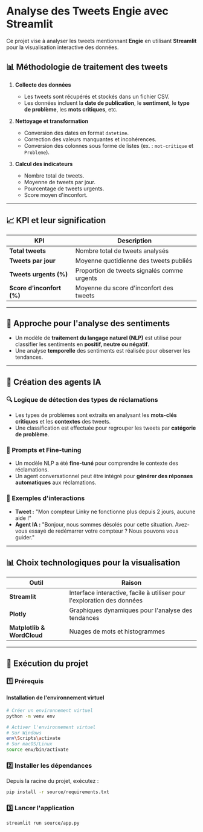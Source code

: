 # Analyse des Tweets Engie avec Streamlit

Ce projet vise à analyser les tweets mentionnant **Engie** en utilisant **Streamlit** pour la visualisation interactive des données.

## 📊 Méthodologie de traitement des tweets

1. **Collecte des données**  
   - Les tweets sont récupérés et stockés dans un fichier CSV.
   - Les données incluent la **date de publication**, le **sentiment**, le **type de problème**, les **mots critiques**, etc.

2. **Nettoyage et transformation**  
   - Conversion des dates en format `datetime`.
   - Correction des valeurs manquantes et incohérences.
   - Conversion des colonnes sous forme de listes (ex. : `mot-critique` et `Probleme`).

3. **Calcul des indicateurs**  
   - Nombre total de tweets.
   - Moyenne de tweets par jour.
   - Pourcentage de tweets urgents.
   - Score moyen d'inconfort.

---

## 📈 KPI et leur signification

| KPI | Description |
|------|------------|
| **Total tweets** | Nombre total de tweets analysés |
| **Tweets par jour** | Moyenne quotidienne des tweets publiés |
| **Tweets urgents (%)** | Proportion de tweets signalés comme urgents |
| **Score d’inconfort (%)** | Moyenne du score d'inconfort des tweets |

---

## 🤖 Approche pour l'analyse des sentiments

- Un modèle de **traitement du langage naturel (NLP)** est utilisé pour classifier les sentiments en **positif, neutre ou négatif**.
- Une analyse **temporelle** des sentiments est réalisée pour observer les tendances.

---

## 🎯 Création des agents IA

### 🔍 Logique de détection des types de réclamations
- Les types de problèmes sont extraits en analysant les **mots-clés critiques** et les **contextes** des tweets.
- Une classification est effectuée pour regrouper les tweets par **catégorie de problème**.

### 💬 Prompts et Fine-tuning
- Un modèle NLP a été **fine-tuné** pour comprendre le contexte des réclamations.
- Un agent conversationnel peut être intégré pour **générer des réponses automatiques** aux réclamations.

### 📝 Exemples d'interactions
- **Tweet :** "Mon compteur Linky ne fonctionne plus depuis 2 jours, aucune aide !"  
- **Agent IA :** "Bonjour, nous sommes désolés pour cette situation. Avez-vous essayé de redémarrer votre compteur ? Nous pouvons vous guider."

---

## 📊 Choix technologiques pour la visualisation

| Outil | Raison |
|------|--------|
| **Streamlit** | Interface interactive, facile à utiliser pour l'exploration des données |
| **Plotly** | Graphiques dynamiques pour l'analyse des tendances |
| **Matplotlib & WordCloud** | Nuages de mots et histogrammes |

---

## 🚀 Exécution du projet

### 1️⃣ Prérequis

#### Installation de l'environnement virtuel

```bash
# Créer un environnement virtuel
python -m venv env

# Activer l'environnement virtuel
# Sur Windows
env\Scripts\activate
# Sur macOS/Linux
source env/bin/activate

```

### 2️⃣ Installer les dépendances

Depuis la racine du projet, exécutez :

```bash
pip install -r source/requirements.txt
```

### 3️⃣ Lancer l'application

```bash
streamlit run source/app.py
```
